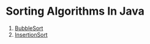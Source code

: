 # Sorting Algorithms In Java

1. [BubbleSort](./app/src/main/java/sortingalgorithms/bubblesort/BubbleSort.java)
2. [InsertionSort](./app/src/main/java/sortingalgorithms/insertionsort/InsertionSort.java)